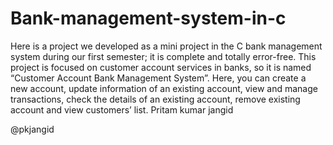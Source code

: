 # Bank-management-system-in-c
Here is a project we developed as a mini project in the C bank management system during our first semester; it is complete and totally error-free. This project is focused on customer account services in banks, so it is named “Customer Account Bank Management System”.  Here, you can create a new account, update information of an existing account, view and manage transactions, check the details of an existing account, remove existing account and view customers’ list.
Pritam kumar 
jangid

@pkjangid
